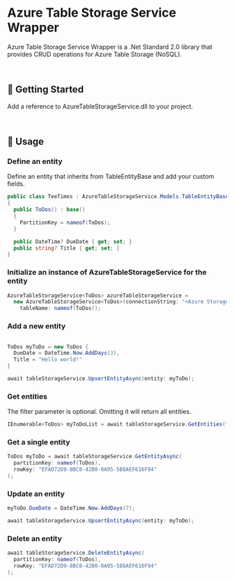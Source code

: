 # Azure Table Storage Service Wrapper
Azure Table Storage Service Wrapper is a .Net Standard 2.0 library that provides CRUD operations for Azure Table Storage (NoSQL).

<br/>

## :rocket: Getting Started

Add a reference to AzureTableStorageService.dll to your project.

<br/>

## :hammer: Usage

### Define an entity

Define an entity that inherits from TableEntityBase and add your custom fields.

```c#
public class TeeTimes : AzureTableStorageService.Models.TableEntityBase
{
  public ToDos() : base()
  {
    PartitionKey = nameof(ToDos);
  }

  public DateTime? DueDate { get; set; }
  public string? Title { get; set; }
}
```

### Initialize an instance of AzureTableStorageService for the entity

```c#
AzureTableStorageService<ToDos> azureTableStorageService = 
  new AzureTableStorageService<ToDos>(connectionString: "<Azure Storage Account Connection String>",
    tableName: nameof(ToDos));
```

### Add a new entity

```c#

ToDos myToDo = new ToDos {
  DueDate = DateTime.Now.AddDays(3),
  Title = "Hello world!"
}

await tableStorageService.UpsertEntityAsync(entity: myToDo);
```

### Get entities

The filter parameter is optional.  Omitting it will return all entities.

```c#
IEnumerable<ToDos> myToDoList = await tableStorageService.GetEntities(filter: "Title eq 'Hello world!'");
```

### Get a single entity

```c#
ToDos myToDo = await tableStorageService.GetEntityAsync(
  partitionKey: nameof(ToDos),
  rowKey: "EFAD72D9-8BC8-42B0-8A95-5B8AEF616F94"
);
```

### Update an entity

```c#
myToDo.DueDate = DateTime.Now.AddDays(7);

await tableStorageService.UpsertEntityAsync(entity: myToDo);
```

### Delete an entity

```c#
await tableStorageService.DeleteEntityAsync(
  partitionKey: nameof(ToDos),
  rowKey: "EFAD72D9-8BC8-42B0-8A95-5B8AEF616F94"
);
```
